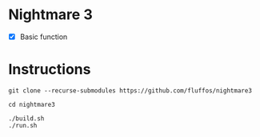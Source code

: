# Nightmare 3

- [X] Basic function

# Instructions

```
git clone --recurse-submodules https://github.com/fluffos/nightmare3

cd nightmare3

./build.sh
./run.sh

```
